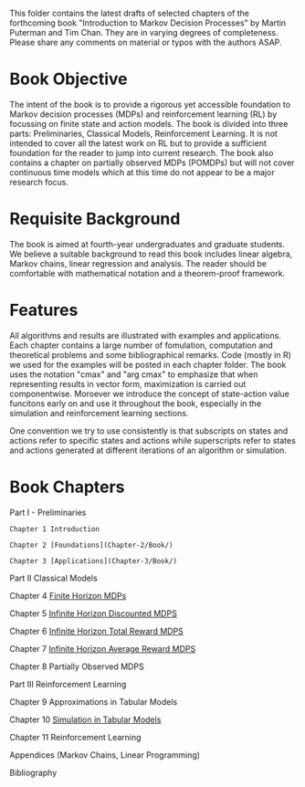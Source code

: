 This folder contains the latest drafts of selected chapters of the forthcoming book "Introduction to Markov Decision Processes" by Martin Puterman and Tim Chan. They are in varying degrees of completeness.  Please share any comments on material or typos with the authors ASAP.

# Book Objective 

The intent of the book is to provide a rigorous yet accessible foundation to Markov decision processes (MDPs) and reinforcement learning (RL) by focussing on finite state and action models.  The book is divided into three parts: Preliminaries, Classical Models, Reinforcement Learning. It is not intended to cover all the latest work on RL but to provide a sufficient foundation for the reader to jump into current research.   The book also contains a chapter on partially observed MDPs (POMDPs) but will not cover continuous time models which at this time do not appear to be a major research focus. 

# Requisite Background

The book is aimed at fourth-year undergraduates and graduate students.
We believe a suitable background to read this book includes linear algebra,  Markov chains, linear regression and analysis. 
The reader should be comfortable with mathematical notation and a theorem-proof framework.

# Features

All algorithms and results are illustrated with examples and applications.  Each chapter  contains a large number of fomulation, computation  and theoretical problems and some bibliographical  remarks.  Code (mostly in R) we used for the examples will be posted in each chapter folder. 
The book uses the notation "cmax" and "arg cmax" to emphasize that when representing results in vector form, maximization is carried out componentwise.
Moroever we introduce the concept of state-action value funcitons early on and use it throughout the book, especially in the simulation and reinforcement learning sections.

One convention we try to use consistently is that subscripts on states and actions refer to specific states and actions while superscripts refer to states and actions generated at different iterations of an  algorithm or   simulation.

# Book Chapters

Part I - Preliminaries

    Chapter 1 Introduction
  
    Chapter 2 [Foundations](Chapter-2/Book/)

    Chapter 3 [Applications](Chapter-3/Book/)

Part II Classical Models

  Chapter 4 [Finite Horizon MDPs](Chapter-4/Book/)
  
  Chapter 5 [Infinite Horizon Discounted MDPS](Chapter-5/Book/)
  
  Chapter 6 [Infinite Horizon Total Reward MDPS](Chapter-6/Book/)
  
  Chapter 7 [Infinite Horizon Average Reward MDPS](Chapter-7/Book/)
  
  Chapter 8 Partially Observed MDPS

Part III Reinforcement Learning
  
  Chapter 9 Approximations in Tabular Models
  
  Chapter 10 [Simulation in Tabular Models](Chapter-10/Book/) 
  
  Chapter 11 Reinforcement Learning

Appendices (Markov Chains, Linear Programming)

Bibliography
